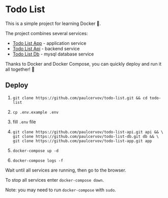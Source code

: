# Todo List

This is a simple project for learning Docker 🐳.

The project combines several services:
* [Todo List App](https://github.com/paulcervov/todo-list-app) - application service
* [Todo List Api](https://github.com/paulcervov/todo-list-api) - backend service
* [Todo List Db](https://github.com/paulcervov/todo-list-db) - mysql database service

Thanks to Docker and Docker Compose, you can quickly deploy and run it all together! 👏

## Deploy

1. `git clone https://github.com/paulcervov/todo-list.git && cd todo-list`

2. `cp .env.example .env`

3. fill `.env` file

4.
    ```
    git clone https://github.com/paulcervov/todo-list-api.git api && \
    git clone https://github.com/paulcervov/todo-list-db.git db && \
    git clone https://github.com/paulcervov/todo-list-app.git app
    ```
5. `docker-compose up -d`

6. `docker-compose logs -f`

Wait until all services are running, then go to the browser.

To stop all services enter `docker-compose down`.

Note: you may need to run `docker-compose` with `sudo`.
